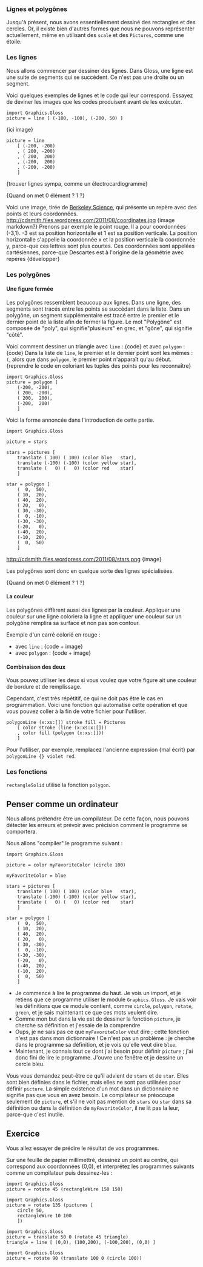 ### Lignes et polygônes

Jusqu'à présent, nous avons essentiellement dessiné des rectangles et des cercles. Or, il existe bien d'autres formes que nous ne pouvons représenter actuellement, même en utilisant des `scale` et des `Pictures`, comme une étoile.

### Les lignes

Nous allons commencer par dessiner des lignes.
Dans Gloss, une ligne est une suite de segments qui se succèdent. Ce n'est pas une droite ou un segment.

Voici quelques exemples de lignes et le code qui leur correspond.
Essayez de deviner les images que les codes produisent avant de les exécuter.

	import Graphics.Gloss
	picture = line [ (-100, -100), (-200, 50) ]

{ici image}

	picture = line
		[ (-200, -200)
		, ( 200, -200)
		, ( 200,  200)
		, (-200,  200)
		, (-200, -200)
		]

{trouver lignes sympa, comme un électrocardiogramme}

{Quand on met 0 élément ? 1 ?}

Voici une image, tirée de [Berkeley Science](http://www.berkeleyscience.com/relativity.htm), qui présente un repère avec des points et leurs coordonnées.
http://cdsmith.files.wordpress.com/2011/08/coordinates.jpg {image markdown?}
Prenons par exemple le point rouge. Il a pour coordonnées (-3,1). -3 est sa position horizontalle et 1 est sa position verticale. La position horizontalle s'appelle la coordonnée x et la position verticale la coordonnée y, parce-que ces lettres sont plus courtes.
Ces coordonnées sont appelées cartésiennes, parce-que Descartes est à l'origine de la géométrie avec repères {développer}

### Les polygônes

#### Une figure fermée

Les polygônes ressemblent beaucoup aux lignes.
Dans une ligne, des segments sont tracés entre les points se succédant dans la liste.
Dans un polygône, un segment supplémentaire est tracé entre le premier et le dernier point de la liste afin de fermer la figure.
Le mot "Polygône" est composée de "poly", qui signifie"plusieurs" en grec, et "gône", qui signifie "côté".

Voici comment dessiner un triangle avec `line` :
{code}
et avec `polygon` :
{code}
Dans la liste de `line`, le premier et le dernier point sont les mêmes : `(`, alors que dans `polygon`, le premier point n'apparaît qu'au début. {reprendre le code en coloriant les tuples des points pour les reconnaître}

	import Graphics.Gloss
	picture = polygon [
		(-200, -200),
		( 200, -200),
		( 200,  200),
		(-200,  200)
		]

Voici la forme annoncée dans l'introduction de cette partie.

	import Graphics.Gloss

	picture = stars

	stars = pictures [
		translate ( 100) ( 100) (color blue   star),
		translate (-100) (-100) (color yellow star),
		translate (   0) (   0) (color red    star)
		]

	star = polygon [
		(  0,  50),
		( 10,  20),
		( 40,  20),
		( 20,   0),
		( 30, -30),
		(  0, -10),
		(-30, -30),
		(-20,   0),
		(-40,  20),
		(-10,  20),
		(  0,  50)
		]

http://cdsmith.files.wordpress.com/2011/08/stars.png {image}

Les polygônes sont donc en quelque sorte des lignes spécialisées.

{Quand on met 0 élément ? 1 ?}

#### La couleur

Les polygônes diffèrent aussi des lignes par la couleur. Appliquer une couleur sur une ligne coloriera la ligne et appliquer une couleur sur un polygône remplira sa surface et non pas son contour.

Exemple d'un carré colorié en rouge :
 * avec `line` :
 {code + image}
 * avec `polygon` :
 {code + image}

#### Combinaison des deux

Vous pouvez utiliser les deux si vous voulez que votre figure ait une couleur de bordure et de remplissage.

Cependant, c'est très répétitif, ce qui ne doit pas être le cas en programmation.
Voici une fonction qui automatise cette opération et que vous pouvez coller à la fin de votre fichier pour l'utiliser.

	polygonLine (x:xs:[]) stroke fill = Pictures
		[ color stroke (line (x:xs:x:[]))
		, color fill (polygon (x:xs:[]))
		]

Pour l'utiliser, par exemple, remplacez l'ancienne expression {mal écrit} par `polygonLine {} violet red`.

### Les fonctions

`rectangleSolid` utilise la fonction `polygon`.

## Penser comme un ordinateur

Nous allons prétendre être un compilateur. De cette façon, nous pouvons détecter les erreurs et prévoir avec précision comment le programme se comportera.

Nous allons "compiler" le programme suivant :

	import Graphics.Gloss

	picture = color myFavoriteColor (circle 100)

	myFavoriteColor = blue

	stars = pictures [
		translate ( 100) ( 100) (color blue   star),
		translate (-100) (-100) (color yellow star),
		translate (   0) (   0) (color red    star)
		]

	star = polygon [
		(  0,  50),
		( 10,  20),
		( 40,  20),
		( 20,   0),
		( 30, -30),
		(  0, -10),
		(-30, -30),
		(-20,   0),
		(-40,  20),
		(-10,  20),
		(  0,  50)
		]

 * Je commence à lire le programme du haut.
 Je vois un import, et je retiens que ce programme utiliser le module `Graphics.Gloss`. Je vais voir les définitions que ce module contient, comme `circle`, `polygon`, `rotate`, `green`, et je sais maintenant ce que ces mots veulent dire.
 * Comme mon but dans la vie est de dessiner la fonction `picture`, je cherche sa définition et j'essaie de la comprendre
 * Oups, je ne sais pas ce que `myFavoriteColor` veut dire ; cette fonction n'est pas dans mon dictionnaire ! Ce n'est pas un problème : je cherche dans le programme sa définition, et je vois qu'elle veut dire `blue`.
 * Maintenant, je connais tout ce dont j'ai besoin pour définir `picture` ; j'ai donc fini de lire le programme. J'ouvre une fenêtre et je dessine un cercle bleu.

Vous vous demandez peut-être ce qu'il advient de `stars` et de `star`. Elles sont bien définies dans le fichier, mais elles ne sont pas utilisées pour définir `picture`. La simple existence d'un mot dans un dictionnaire ne signifie pas que vous en avez besoin. Le compilateur se préoccupe seulement de `picture`, et s'il ne voit pas mention de `stars` ou `star` dans sa définition ou dans la définition de `myFavoriteColor`, il ne lit pas la leur, parce-que c'est inutile.

## Exercice

Vous allez essayer de prédire le résultat de vos programmes.

Sur une feuille de papier millimettré, dessinez un point au centre, qui correspond aux coordonnées (0,0), et interprétez les programmes suivants comme un compilateur puis dessinez-les :

	import Graphics.Gloss
	picture = rotate 45 (rectangleWire 150 150)

	import Graphics.Gloss
	picture = rotate 135 (pictures [
		circle 50,
		rectangleWire 10 100
		])

	import Graphics.Gloss
	picture = translate 50 0 (rotate 45 triangle)
	triangle = line [ (0,0), (100,200), (-100,200), (0,0) ]

	import Graphics.Gloss
	picture = rotate 90 (translate 100 0 (circle 100))
